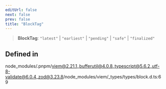 ```yaml
---
editUrl: false
next: false
prev: false
title: "BlockTag"
---
```


> **BlockTag**: `"latest"` \| `"earliest"` \| `"pending"` \| `"safe"` \| `"finalized"`

## Defined in

node\_modules/.pnpm/viem@2.21.1\_bufferutil@4.0.8\_typescript@5.6.2\_utf-8-validate@6.0.4\_zod@3.23.8/node\_modules/viem/\_types/types/block.d.ts:69
